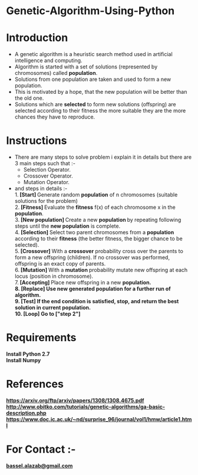 # Genetic-Algorithm-Using-Python

# Introduction
  * A genetic algorithm is a heuristic search method used in artificial intelligence and computing. <br/>
  * Algorithm is started with a set of solutions (represented by chromosomes) called <b>population</b>. <br/>
  * Solutions from one population are taken and used to form a new population.<br/> 
  * This is motivated by a hope, that the new population will be better than the old one.<br/>
  * Solutions which are <b>selected</b> to form new solutions (offspring) are selected according to their fitness the more suitable they are the more chances they have to reproduce. 
  
  # Instructions
   * There are many steps to solve problem i explain it in details but there are 3 main steps such that :- <br/>
     * Selection Operator. <br/>
     * Crossover Operator. <br/>
     * Mutation Operator. <br/>
   * and steps in details :- <br/>
    1.<b> [Start] </b> Generate random <b>population</b> of n chromosomes (suitable solutions for the problem) <br/>
    2.<b> [Fitness] </b> Evaluate the <b>fitness</b> f(x) of each chromosome x in the <b>population</b>.<br/>
    3.<b> [New population] </b> Create a new <b>population </b>by repeating following steps until the <b>new population</b> is complete. <br>
    4.<b> [Selection] </b> Select two parent chromosomes from a <b>population </b> according to their <b>fitness</b> (the better fitness, the bigger chance to be selected).<br/>
    5.<b> [Crossover] </b> With a <b>crossover</b> probability cross over the parents to form a new offspring (children). If no crossover was performed, offspring is an exact copy of parents. </br>
    6.<b> [Mutation] </b> With a <b>mutation </b>probability mutate new offspring at each locus (position in chromosome).<br/>
    7.<b> [Accepting] </b> Place new offspring in a new <b>population.</br> 
    8.<b> [Replace] </b> Use new generated <b>population</b> for a further run of algorithm.<br/>
    9.<b> [Test] </b> If the end condition is satisfied, stop, and return the best solution in current <b>population.</b><br/>
    10.<b> [Loop] </b> Go to <b>["step 2"]</b><br/> 
    
 # Requirements 
 Install Python 2.7 <br/>
 Install Numpy <br/>
 
 # References
 https://arxiv.org/ftp/arxiv/papers/1308/1308.4675.pdf
 http://www.obitko.com/tutorials/genetic-algorithms/ga-basic-description.php
 https://www.doc.ic.ac.uk/~nd/surprise_96/journal/vol1/hmw/article1.html
 
 # For Contact :-
 bassel.alazab@gmail.com
  
  
